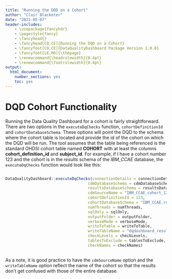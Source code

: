 ```yaml
---
title: "Running the DQD on a Cohort"
author: "Clair Blacketer"
date: "2021-05-07"
header-includes:
    - \usepackage{fancyhdr}
    - \pagestyle{fancy}
    - \fancyhead{}
    - \fancyhead[CO,CE]{Running the DQD on a Cohort}
    - \fancyfoot[CO,CE]{DataQualityDashboard Package Version 1.0.0}
    - \fancyfoot[LE,RO]{\thepage}
    - \renewcommand{\headrulewidth}{0.4pt}
    - \renewcommand{\footrulewidth}{0.4pt}
output:
  html_document:
    number_sections: yes
    toc: yes
---
```


<!--
%\VignetteEngine{knitr::knitr}
%\VignetteIndexEntry{Running the DQD on a Cohort}
-->

# DQD Cohort Functionality

Running the Data Quality Dashboard for a cohort is fairly straightforward. There are two options in the `executeDqChecks` function, `cohortDefinitionId` and `cohortDatabaseSchema`. These options will point the DQD to the schema where the cohort table is located and provide the id of the cohort on which the DQD will be run. The tool assumes that the table being referenced is the standard OHDSI cohort table named **COHORT** with at least the columns **cohort_definition_id** and **subject_id**. For example, if I have a cohort number 123 and the cohort is in the *results* schema of the *IBM_CCAE* database, the `executeDqChecks` function would look like this:

  ```r
  
  DataQualityDashboard::executeDqChecks(connectionDetails = connectionDetails, 
                                      cdmDatabaseSchema = cdmDatabaseSchema, 
                                      resultsDatabaseSchema = resultsDatabaseSchema,
                                      cdmSourceName = "IBM_CCAE_cohort_123",
                                      cohortDefinitionId = 123,
                                      cohortDatabaseSchema = "IBM_CCAE.results"
                                      numThreads = numThreads,
                                      sqlOnly = sqlOnly, 
                                      outputFolder = outputFolder, 
                                      verboseMode = verboseMode,
                                      writeToTable = writeToTable,
                                      writeTableName = "dqdashboard_results_123",
                                      checkLevels = checkLevels,
                                      tablesToExclude = tablesToExclude,
                                      checkNames = checkNames)
                                      
 ``` 
 
 As a note, it is good practice to have the `cdmSourceName` option and the `writeTableName` option reflect the name of the cohort so that the results don't get confused with those of the entire database.
